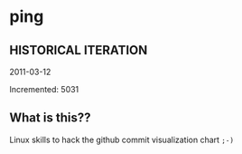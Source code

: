 # ping

## HISTORICAL ITERATION
2011-03-12

Incremented: 5031

## What is this?? 
Linux skills to hack the github commit visualization chart `;-)`
